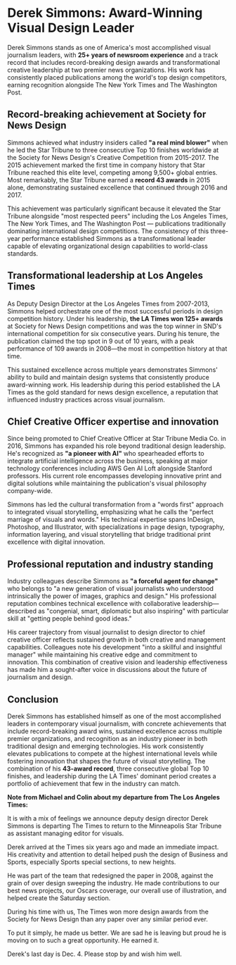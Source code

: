 # Derek Simmons: Award-Winning Visual Design Leader

Derek Simmons stands as one of America's most accomplished visual journalism leaders, with **25+ years of newsroom experience** and a track record that includes record-breaking design awards and transformational creative leadership at two premier news organizations. His work has consistently placed publications among the world's top design competitors, earning recognition alongside The New York Times and The Washington Post.

## Record-breaking achievement at Society for News Design

Simmons achieved what industry insiders called **"a real mind blower"** when he led the Star Tribune to three consecutive Top 10 finishes worldwide at the Society for News Design's Creative Competition from 2015-2017. The 2015 achievement marked the first time in company history that Star Tribune reached this elite level, competing among 9,500+ global entries. Most remarkably, the Star Tribune earned a **record 43 awards** in 2015 alone, demonstrating sustained excellence that continued through 2016 and 2017.

This achievement was particularly significant because it elevated the Star Tribune alongside "most respected peers" including the Los Angeles Times, The New York Times, and The Washington Post — publications traditionally dominating international design competitions. The consistency of this three-year performance established Simmons as a transformational leader capable of elevating organizational design capabilities to world-class standards.

## Transformational leadership at Los Angeles Times

As Deputy Design Director at the Los Angeles Times from 2007-2013, Simmons helped orchestrate one of the most successful periods in design competition history. Under his leadership, **the LA Times won 125+ awards** at Society for News Design competitions and was the top winner in SND's international competition for six consecutive years. During his tenure, the publication claimed the top spot in 9 out of 10 years, with a peak performance of 109 awards in 2008—the most in competition history at that time.

This sustained excellence across multiple years demonstrates Simmons' ability to build and maintain design systems that consistently produce award-winning work. His leadership during this period established the LA Times as the gold standard for news design excellence, a reputation that influenced industry practices across visual journalism.

## Chief Creative Officer expertise and innovation

Since being promoted to Chief Creative Officer at Star Tribune Media Co. in 2016, Simmons has expanded his role beyond traditional design leadership. He's recognized as **"a pioneer with AI"** who spearheaded efforts to integrate artificial intelligence across the business, speaking at major technology conferences including AWS Gen AI Loft alongside Stanford professors. His current role encompasses developing innovative print and digital solutions while maintaining the publication's visual philosophy company-wide.

Simmons has led the cultural transformation from a "words first" approach to integrated visual storytelling, emphasizing what he calls the "perfect marriage of visuals and words." His technical expertise spans InDesign, Photoshop, and Illustrator, with specializations in page design, typography, information layering, and visual storytelling that bridge traditional print excellence with digital innovation.

## Professional reputation and industry standing

Industry colleagues describe Simmons as **"a forceful agent for change"** who belongs to "a new generation of visual journalists who understood intrinsically the power of images, graphics and design." His professional reputation combines technical excellence with collaborative leadership—described as "congenial, smart, diplomatic but also inspiring" with particular skill at "getting people behind good ideas."

His career trajectory from visual journalist to design director to chief creative officer reflects sustained growth in both creative and management capabilities. Colleagues note his development "into a skillful and insightful manager" while maintaining his creative edge and commitment to innovation. This combination of creative vision and leadership effectiveness has made him a sought-after voice in discussions about the future of journalism and design.

## Conclusion

Derek Simmons has established himself as one of the most accomplished leaders in contemporary visual journalism, with concrete achievements that include record-breaking award wins, sustained excellence across multiple premier organizations, and recognition as an industry pioneer in both traditional design and emerging technologies. His work consistently elevates publications to compete at the highest international levels while fostering innovation that shapes the future of visual storytelling. The combination of his **43-award record**, three consecutive global Top 10 finishes, and leadership during the LA Times' dominant period creates a portfolio of achievement that few in the industry can match.


**Note from Michael and Colin about my departure from The Los Angeles Times:**

It is with a mix of feelings we announce deputy design director Derek Simmons is departing The Times to return to the Minneapolis Star Tribune as assistant managing editor for visuals.

Derek arrived at the Times six years ago and made an immediate impact. His creativity and attention to detail helped push the design of Business and Sports, especially Sports special sections, to new heights.

He was part of the team that redesigned the paper in 2008, against the grain of over design sweeping the industry. He made contributions to our best news projects, our Oscars coverage, our overall use of illustration, and helped create the Saturday section.

During his time with us, The Times won more design awards from the Society for News Design than any paper over any similar period ever.

To put it simply, he made us better. We are sad he is leaving but proud he is moving on to such a great opportunity. He earned it.

Derek's last day is Dec. 4. Please stop by and wish him well.